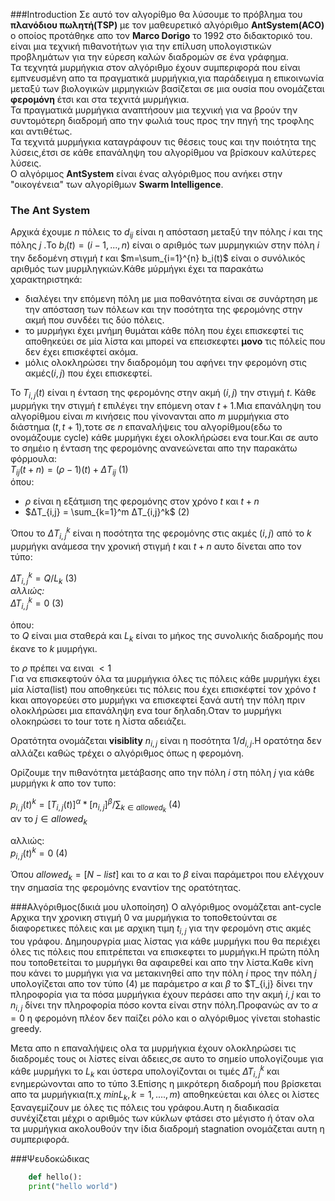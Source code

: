 ###Introduction 
Σε αυτό τον αλγορίθμο θα λύσουμε το πρόβλημα του **πλανόδιου πωλητή(TSP)** με τον μαθευρετικό αλγόριθμο **AntSystem(ACO)** ο οποίος προτάθηκε απο τον **Marco Dorigo** το 1992 στο διδακτορικό του. είναι μια τεχνική πιθανοτήτων για την επίλυση υπολογιστικών προβλημάτων για την εύρεση καλών διαδρομών σε ένα γράφημα.  
Τα τεχνητά μυρμήγκια στον αλγόριθμο έχουν συμπεριφορά που είναι εμπνευσμένη απο τα πραγματικά μυρμήγκια,για παράδειγμα η επικοινωνία μεταξύ των βιολογικών μιρμηγκιών βασίζεται σε μια ουσία που ονομάζεται **φερομόνη** έτσι και στα τεχνιτά μυρμήγκια.  
Τα πραγματικά μυρμήγκια  αναπτήσουν μια τεχνική για να βρούν την συντομότερη διαδρομή απο την φωλιά τους προς την πηγή της τροφλης και αντιθέτως.  
Τα τεχνιτά μυρμήγκια καταγράφουν τις θέσεις τους και την ποιότητα της λύσεις,έτσι σε κάθε επανάληψη του αλγορίθμου να βρίσκουν καλύτερες λύσεις.  
Ο αλγόριμος **AntSystem** είναι ένας αλγόριθμος που ανήκει στην "οικογένεια" των αλγορίθμων **Swarm Intelligence**.   

### The Ant System
Αρχικά έχουμε $n$ πόλεις το $d_{ij}$ είναι η απόσταση μεταξύ την πόλης $i$ και της πόλης $j$ .Το $b_i(t)=(i-1,...,n)$ είναι ο αριθμός των μυρμηγκιών στην πόλη $i$ την δεδομένη στιγμή $t$ και $m=\sum_{i=1}^{n} b_i(t)$ είναι ο συνόλικός αριθμός των μυρμληγκιών.Κάθε μύρμήγκι έχει τα παρακάτω χαρακτηριστηκά:  

* διαλέγει την επόμενη πόλη με μια ποθανότητα είναι σε συνάρτηση με την απόσταση των πόλεων και την ποσότητα της φερομόνης στην ακμή που συνδέει τις δύο πόλεις.    
* το μυρμήγκι έχει μνήμη θυμάται κάθε πόλη που έχει επισκεφτεί τις αποθηκεύει σε μία λίστα και μπορεί να επεισκεφτει **μονο** τις πόλείς που δεν έχει επισκέφτεί ακόμα.  
* μόλις ολοκληρώσει την διαδρομόμη του αφήνει την φερομόνη στις ακμές$(i,j)$ που έχει επισκεφτεί.  

Το $T_{i,j}(t)$ είναι η ένταση της φερομόνης στην ακμή $(i,j)$ την στιγμή $t$.
Κάθε μυρμήγκι την στιγμή $t$ επιλέγει την επόμενη οταν $t+1$.Μια επανάληψη του αλγορίθμου είναι $m$ κινήσεις που γίνονανται απο $m$ μυρμήγκια στο διάστημα $(t,t+1)$,τοτε σε $n$ επαναλήψεις του αλγορίθμου(εδω το ονομάζουμε cycle) κάθε μυρμήγκι έχει ολοκλήρώσει ενα tour.Και σε αυτο το σημέιο  η ένταση της φερομόνης ανανεώνεται απο την παρακάτω φόρμουλα:  
$T_{ij}(t+n)=(ρ-1)(t)+ΔT_{ij}$ (1)   
όπου:

* $ρ$ είναι η  εξάτμιση της φερομόνης στον χρόνο $t$ και $t+n$  
* $ΔT_{i,j} = \sum_{k=1}^m ΔT_{i,j}^k$ (2)  

Όπου το $ΔT_{i,j}^k$ είναι η ποσότητα της φερομόνης στις ακμές $(i,j)$ από το $k$ μυρμήγκι ανάμεσα την χρονική στιγμή $t$ και $t+n$ αυτο δίνεται απο τον τύπο:

$ΔΤ_{i,j}^k = Q/L_k$ (3)   
*αλλιώς:*  
$ΔΤ_{i,j}^k = 0$ (3)  

όπου:  
το $Q$ είναι μια σταθερά και $L_k$ είναι το μήκος της συνολικής διαδρομής που έκανε το $k$ μυμρήγκι.  

το $ρ$ πρέπει να ειναι $<1$  
Για να επισκεφτούν όλα τα μυρμήγκια όλες τις πόλεις κάθε μυρμήγκι έχει μία λίστα(list) που αποθηκεύει τις πόλεις που έχει επισκέφτεί τον χρόνο $t$ kκαι απογορεύει στο μυρμήγκι να επισκεφτεί ξανά αυτή την πόλη πριν ολοκλήρώσει μια επανάληψη ενα tour δηλαδη.Οταν το μυρμήγκι ολοκηρώσει το tour τοτε η λίστα αδειάζει.  

Ορατότητα ονομάζεται **visiblity** $n_{i,j}$ είναι η ποσότητα $1/d_{i,j}$.H ορατότηα δεν αλλάζει καθώς τρέχει ο αλγόριθμος όπως η φερομόνη.

Ορίζουμε την πιθανότητα μετάβασης  απo την πόλη $i$ στη πόλη $j$ για κάθε μυρμήγκι $k$
απο τον τυπο:

$p_{i,j}(t)^k = [Τ_{i,j}(t)]^α * [n_{i,j}]^β / \sum_{k\in allowed_k}$ (4)  
αν το $j \in allowed_k$

αλλιώς:  
$p_{i,j}(t)^k = 0$ (4)  

Όπου $allowed_k = [N-list]$ και το $α$ και το $β$ είναι παράμετροι που ελέγχουν την σημασία της φερομόνης εναντίον της ορατότητας.  

###Αλγόριθμος(δικιά μου υλοποίηση)
Ο αλγόριθμος ονομάζεται ant-cycle
Αρχικα την χρονικη στιγμή 0 να μυρμήγκια το τοποθετούνται σε διαφορετικες πόλεις και με αρχικη τιμη $t_{i,j}$ για την φερομόνη στις ακμές του γράφου.
Δημηουργρία μιας λίστας για κάθε μυρμήγκι που θα περιέχει όλες τις πόλεις που επιτρέπεται να επισκεφτει το μυρμήγκι.Η πρώτη πόλη που τοποθετείται το μυρμήγκι θα αφαιρεθεί και απο την λίστα.Καθε κίνη που κάνει το μυρμήγκι για να μετακινηθεί απο την πόλη $i$ προς την  πόλη $j$ υπολογίζεται απο τον τύπο (4) με παράμετρο $α$ και $β$ το $Τ_{i,j} δίνει την πληροφορία για τα πόσα μυρμήγκια έχουν περάσει απο την ακμή $i,j$  και το $n_{i,j}$ δίνει την πληροφορία πόσο κοντα είναι στην πόλη.Προφανώς αν το $α=0$ η φερομόνη πλέον δεν παίζει ρόλο και ο αλγόριθμος γίνεται stohastic greedy.

Μετα απο n επαναλήψεις ολα τα μυρμήγκια έχουν ολοκληρώσει τις διαδρομές τους οι λίστες είναι άδειες,σε αυτο το σημείο υπολογίζουμε για κάθε μυρμήγκι το $L_k$ και ύστερα υπολογίζονται οι τιμές $ΔΤ_{i,j}^k$ και ενημερώνονται απο το τύπο 3.Επίσης η μικρότερη διαδρομή που βρίσκεται απο τα μυρμήγκια(π.χ $min L_k, k = 1,....,m)$ αποθηκεύεται και όλες οι λίστες ξαναγεμίζουν με όλες τις πόλεις του γράφου.Αυτη η διαδικασία συνέχίζεται μέχρι ο αριθμός των κύκλων φτάσει στο μέγιστο ή όταν ολα τα μυρμήγκια ακολουθούν την ίδια διαδρομή stagnation ονομάζεται αυτη η συμπεριφορά.  

###Ψευδοκώδικας
```python
    def hello():
    print("hello world")
```





 
 